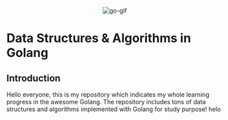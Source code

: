 <p align="center">
<img alt="go-gif" src="https://media.giphy.com/media/AGqeHzNwvq9wKRXGdq/giphy.gif" /></p>

# Data Structures & Algorithms in Golang

## Introduction

Hello everyone, this is my repository which indicates my whole learning progress
in the awesome Golang. The repository includes tons of data structures and
algorithms implemented with Golang for study purpose! helo
